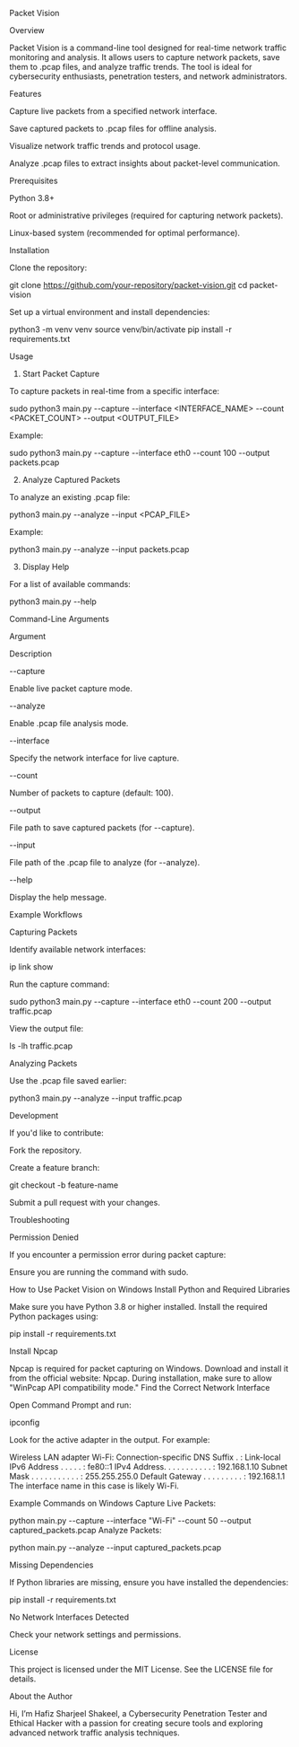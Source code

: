 Packet Vision

Overview

Packet Vision is a command-line tool designed for real-time network traffic monitoring and analysis. It allows users to capture network packets, save them to .pcap files, and analyze traffic trends. The tool is ideal for cybersecurity enthusiasts, penetration testers, and network administrators.

Features

Capture live packets from a specified network interface.

Save captured packets to .pcap files for offline analysis.

Visualize network traffic trends and protocol usage.

Analyze .pcap files to extract insights about packet-level communication.

Prerequisites

Python 3.8+

Root or administrative privileges (required for capturing network packets).

Linux-based system (recommended for optimal performance).

Installation

Clone the repository:

git clone https://github.com/your-repository/packet-vision.git
cd packet-vision

Set up a virtual environment and install dependencies:

python3 -m venv venv
source venv/bin/activate
pip install -r requirements.txt

Usage

1. Start Packet Capture

To capture packets in real-time from a specific interface:

sudo python3 main.py --capture --interface <INTERFACE_NAME> --count <PACKET_COUNT> --output <OUTPUT_FILE>

Example:

sudo python3 main.py --capture --interface eth0 --count 100 --output packets.pcap

2. Analyze Captured Packets

To analyze an existing .pcap file:

python3 main.py --analyze --input <PCAP_FILE>

Example:

python3 main.py --analyze --input packets.pcap

3. Display Help

For a list of available commands:

python3 main.py --help

Command-Line Arguments

Argument

Description

--capture

Enable live packet capture mode.

--analyze

Enable .pcap file analysis mode.

--interface

Specify the network interface for live capture.

--count

Number of packets to capture (default: 100).

--output

File path to save captured packets (for --capture).

--input

File path of the .pcap file to analyze (for --analyze).

--help

Display the help message.

Example Workflows

Capturing Packets

Identify available network interfaces:

ip link show

Run the capture command:

sudo python3 main.py --capture --interface eth0 --count 200 --output traffic.pcap

View the output file:

ls -lh traffic.pcap

Analyzing Packets

Use the .pcap file saved earlier:

python3 main.py --analyze --input traffic.pcap

Development

If you'd like to contribute:

Fork the repository.

Create a feature branch:

git checkout -b feature-name

Submit a pull request with your changes.

Troubleshooting

Permission Denied

If you encounter a permission error during packet capture:

Ensure you are running the command with sudo.

How to Use Packet Vision on Windows
Install Python and Required Libraries

Make sure you have Python 3.8 or higher installed.
Install the required Python packages using:


pip install -r requirements.txt

Install Npcap

Npcap is required for packet capturing on Windows.
Download and install it from the official website: Npcap.
During installation, make sure to allow "WinPcap API compatibility mode."
Find the Correct Network Interface

Open Command Prompt and run:

ipconfig

Look for the active adapter in the output. For example:

Wireless LAN adapter Wi-Fi:
   Connection-specific DNS Suffix  . :
   Link-local IPv6 Address . . . . . : fe80::1
   IPv4 Address. . . . . . . . . . . : 192.168.1.10
   Subnet Mask . . . . . . . . . . . : 255.255.255.0
   Default Gateway . . . . . . . . . : 192.168.1.1
The interface name in this case is likely Wi-Fi.

Example Commands on Windows
Capture Live Packets:


python main.py --capture --interface "Wi-Fi" --count 50 --output captured_packets.pcap
Analyze Packets:


python main.py --analyze --input captured_packets.pcap

Missing Dependencies

If Python libraries are missing, ensure you have installed the dependencies:

pip install -r requirements.txt

No Network Interfaces Detected

Check your network settings and permissions.

License

This project is licensed under the MIT License. See the LICENSE file for details.

About the Author

Hi, I’m Hafiz Sharjeel Shakeel, a Cybersecurity Penetration Tester and Ethical Hacker with a passion for creating secure tools and exploring advanced network traffic analysis techniques.

